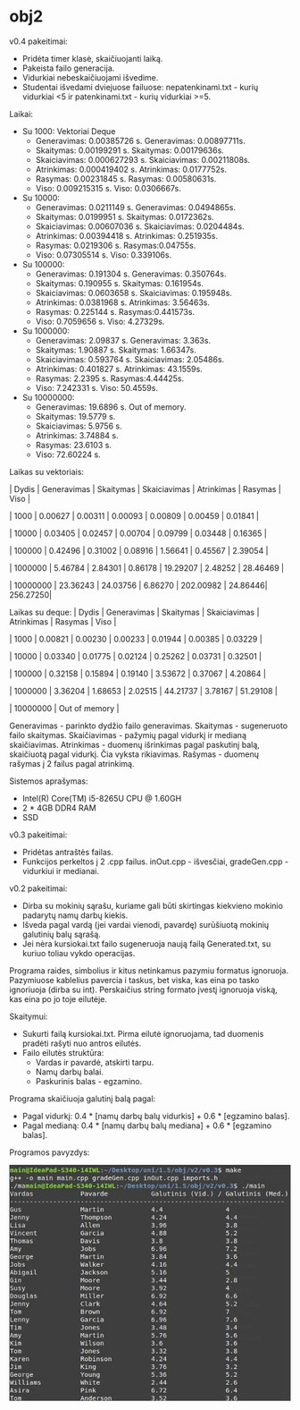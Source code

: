 # obj2

v0.4 pakeitimai:
- Pridėta timer klasė, skaičiuojanti laiką.
- Pakeista failo generacija.
- Vidurkiai nebeskaičiuojami išvedime.
- Studentai išvedami dviejuose failuose: nepatenkinami.txt - kurių vidurkiai <5 ir patenkinami.txt - kurių vidurkiai >=5.

Laikai:
- Su 1000:        Vektoriai                          Deque                   
  - Generavimas:  0.00385726 s.         Generavimas:  0.00897711s.
  - Skaitymas:    0.00199291 s.         Skaitymas:    0.00179636s.
  - Skaiciavimas: 0.000627293 s.        Skaiciavimas: 0.00211808s.
  - Atrinkimas:   0.000419402 s.        Atrinkimas:   0.0177752s.
  - Rasymas:      0.00231845 s.         Rasymas:      0.00580631s.
  - Viso:         0.009215315 s.        Viso:         0.0306667s.
- Su 10000:
  - Generavimas:  0.0211149 s.          Generavimas: 0.0494865s.
  - Skaitymas:    0.0199951 s.          Skaitymas: 0.0172362s.
  - Skaiciavimas: 0.00607036 s.         Skaiciavimas: 0.0204484s.
  - Atrinkimas:   0.00394418 s.         Atrinkimas: 0.251935s.
  - Rasymas:      0.0219306 s.          Rasymas:0.04755s.
  - Viso:         0.07305514 s.         Viso: 0.339106s.
- Su 100000:
  - Generavimas:  0.191304 s.           Generavimas: 0.350764s.
  - Skaitymas:    0.190955 s.           Skaitymas: 0.161954s.
  - Skaiciavimas: 0.0603658 s.          Skaiciavimas: 0.195948s.
  - Atrinkimas:   0.0381968 s.          Atrinkimas: 3.56463s.
  - Rasymas:      0.225144 s.           Rasymas:0.441573s.
  - Viso:         0.7059656 s.          Viso: 4.27329s.
- Su 1000000:
  - Generavimas:  2.09837 s.            Generavimas: 3.363s.
  - Skaitymas:    1.90887 s.            Skaitymas: 1.66347s.
  - Skaiciavimas: 0.593764 s.           Skaiciavimas: 2.05486s.
  - Atrinkimas:   0.401827 s.           Atrinkimas: 43.1559s.
  - Rasymas:      2.2395 s.             Rasymas:4.44425s.
  - Viso:         7.242331 s.           Viso: 50.4559s.
- Su 10000000:
  - Generavimas:  19.6896 s.            Out of memory.
  - Skaitymas:    19.5779 s.
  - Skaiciavimas: 5.9756 s.
  - Atrinkimas:   3.74884 s.
  - Rasymas:      23.6103 s.
  - Viso:         72.60224 s.

Laikas su vektoriais:

|  Dydis   | Generavimas | Skaitymas | Skaiciavimas | Atrinkimas | Rasymas |   Viso   |

| 1000     |  0.00627    | 0.00311   | 0.00093      | 0.00809    | 0.00459 | 0.01841  |

| 10000    |  0.03405    | 0.02457   | 0.00704      | 0.09799    | 0.03448 | 0.16365  |

| 100000   |  0.42496    | 0.31002   | 0.08916      | 1.56641    | 0.45567 | 2.39054  |

| 1000000  |  5.46784    | 2.84301   | 0.86178      | 19.29207   | 2.48252 | 28.46469 |

| 10000000 |  23.36243   | 24.03756  | 6.86270      | 202.00982  | 24.86446| 256.27250|

Laikas su deque:
|  Dydis   | Generavimas | Skaitymas | Skaiciavimas | Atrinkimas | Rasymas |   Viso   |

| 1000     |  0.00821    | 0.00230   | 0.00233      | 0.01944    | 0.00385 | 0.03229  |

| 10000    |  0.03340    | 0.01775   | 0.02124      | 0.25262    | 0.03731 | 0.32501  |

| 100000   |  0.32158    | 0.15894   | 0.19140      | 3.53672    | 0.37067 | 4.20864  |

| 1000000  |  3.36204    | 1.68653   | 2.02515      | 44.21737   | 3.78167 | 51.29108 |

| 10000000 | Out of memory |
  
Generavimas - parinkto dydžio failo generavimas.
Skaitymas - sugeneruoto failo skaitymas.
Skaičiavimas - pažymių pagal vidurkį ir medianą skaičiavimas.
Atrinkimas - duomenų išrinkimas pagal paskutinį balą, skaičiuotą pagal vidurkį. Čia vyksta rikiavimas.
Rašymas - duomenų rašymas į 2 failus pagal atrinkimą.

Sistemos aprašymas:
- Intel(R) Core(TM) i5-8265U CPU @ 1.60GH
- 2 * 4GB DDR4 RAM
- SSD

v0.3 pakeitimai:
- Pridėtas antraštės failas.
- Funkcijos perkeltos į 2 .cpp failus. inOut.cpp - išvesčiai, gradeGen.cpp - vidurkiui ir medianai.

v0.2 pakeitimai:
- Dirba su mokinių sąrašu, kuriame gali būti skirtingas kiekvieno mokinio padarytų namų darbų kiekis.
- Išveda pagal vardą (jei vardai vienodi, pavardę) surūšiuotą mokinių galutinių balų sąrašą.
- Jei nėra kursiokai.txt failo sugeneruoja naują failą Generated.txt, su kuriuo toliau vykdo operacijas.

Programa raides, simbolius ir kitus netinkamus pazymiu formatus ignoruoja.
Pazymiuose kablelius pavercia i taskus, bet viska, kas eina po tasko ignoriuoja (dirba su int).
Perskaičius string formato įvestį ignoruoja viską, kas eina po jo toje eilutėje.

Skaitymui:
- Sukurti failą kursiokai.txt. Pirma eilutė ignoruojama, tad duomenis pradėti rašyti nuo antros eilutės.
- Failo eilutės struktūra:
  - Vardas ir pavardė, atskirti tarpu.
  - Namų darbų balai.
  - Paskurinis balas - egzamino.

Programa skaičiuoja galutinį balą pagal:
- Pagal vidurkį: 0.4 * [namų darbų balų vidurkis] + 0.6 * [egzamino balas].
- Pagal medianą: 0.4 * [namų darbų balų mediana] + 0.6 * [egzamino balas].

Programos pavyzdys:

![Programos pavyzdys](https://github.com/benas761/obj2/blob/master/v0.3%20ex)
